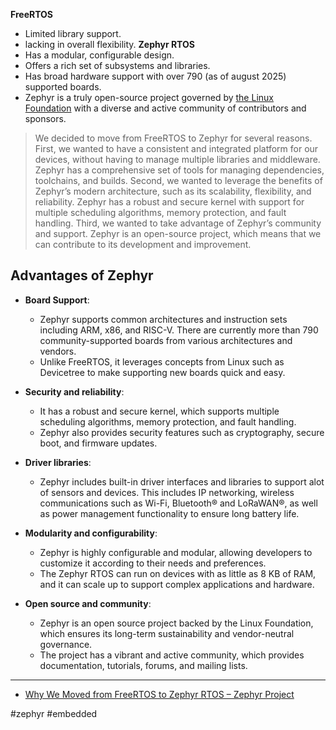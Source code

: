 **FreeRTOS** 
- Limited library support.
- lacking in overall flexibility. 
**Zephyr RTOS** 
- Has a modular, configurable design.
- Offers a rich set of subsystems and libraries.
- Has broad hardware support with over 790 (as of august 2025) supported boards.
- Zephyr is a truly open-source project governed by [the Linux Foundation](https://www.linuxfoundation.org/) with a diverse and active community of contributors and sponsors.
> We decided to move from FreeRTOS to Zephyr for several reasons. First, we wanted to have a consistent and integrated platform for our devices, without having to manage multiple libraries and middleware. Zephyr has a comprehensive set of tools for managing dependencies, toolchains, and builds. Second, we wanted to leverage the benefits of Zephyr’s modern architecture, such as its scalability, flexibility, and reliability. Zephyr has a robust and secure kernel with support for multiple scheduling algorithms, memory protection, and fault handling. Third, we wanted to take advantage of Zephyr’s community and support. Zephyr is an open-source project, which means that we can contribute to its development and improvement.
## Advantages of Zephyr
- **Board Support**: 
	- Zephyr supports common architectures and instruction sets including ARM, x86, and RISC-V. There are currently more than 790 community-supported boards from various architectures and vendors.
	- Unlike FreeRTOS, it leverages concepts from Linux such as Devicetree to make supporting new boards quick and easy.
	
- **Security and reliability**: 
	- It has a robust and secure kernel, which supports multiple scheduling algorithms, memory protection, and fault handling.
	- Zephyr also provides security features such as cryptography, secure boot, and firmware updates.
- **Driver libraries**: 
	- Zephyr includes built-in driver interfaces and libraries to support alot of sensors and devices. This includes IP networking, wireless communications such as Wi-Fi, Bluetooth® and LoRaWAN®, as well as power management functionality to ensure long battery life.
- **Modularity and configurability**:
	- Zephyr is highly configurable and modular, allowing developers to customize it according to their needs and preferences. 
	- The Zephyr RTOS can run on devices with as little as 8 KB of RAM, and it can scale up to support complex applications and hardware.
- **Open source and community**:
	- Zephyr is an open source project backed by the Linux Foundation, which ensures its long-term sustainability and vendor-neutral governance.
	- The project has a vibrant and active community, which provides documentation, tutorials, forums, and mailing lists.
	
---
- [Why We Moved from FreeRTOS to Zephyr RTOS – Zephyr Project](https://www.zephyrproject.org/why-we-moved-from-freertos-to-zephyr-rtos/)

#zephyr #embedded 